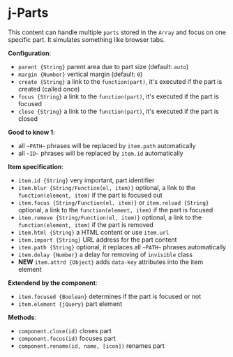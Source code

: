 # j-Parts

This content can handle multiple `parts` stored in the `Array` and focus on one specific part. It simulates something like browser tabs.

__Configuration__:

- `parent {String}` parent area due to part size (default: `auto`)
- `margin {Number}` vertical margin (default: `0`)
- `create {String}` a link to the `function(part)`, it's executed if the part is created (called once)
- `focus {String}` a link to the `function(part)`, it's executed if the part is focused
- `close {String}` a link to the `function(part)`, it's executed if the part is closed

__Good to know 1__:

- all `~PATH~` phrases will be replaced by `item.path` automatically
- all `~ID~` phrases will be replaced by `item.id` automatically

__Item specification__:

- `item.id {String}` very important, part identifier
- `item.blur {String/Function(el, item)}` optional, a link to the `function(element, item)` if the part is focused out
- `item.focus {String/Function(el, item)}` or `item.reload {String}` optional, a link to the `function(element, item)` if the part is focused
- `item.remove {String/Function(el, item)}` optional, a link to the `function(element, item)` if the part is removed
- `item.html {String}` a HTML content or use `item.url`
- `item.import {String}` URL address for the part content
- `item.path {String}` optional, it replaces all `~PATH~` phrases automatically
- `item.delay {Number}` a delay for removing of `invisible` class
- __NEW__ `item.attrd {Object}` adds `data-key` attributes into the item element

__Extendend by the component__:

- `item.focused {Boolean}` determines if the part is focused or not
- `item.element {jQuery}` part element

__Methods__:

- `component.close(id)` closes part
- `component.focus(id)` focuses part
- `component.rename(id, name, [icon])` renames part